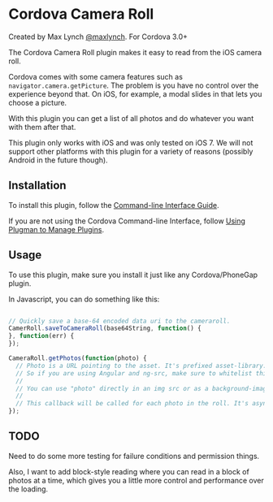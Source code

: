Cordova Camera Roll
==========================

Created by Max Lynch [@maxlynch](http://twitter.com/maxlynch). For Cordova 3.0+

The Cordova Camera Roll plugin makes it easy to read from the iOS camera roll.

Cordova comes with some camera features such as `navigator.camera.getPicture`. The problem is you have no
control over the experience beyond that. On iOS, for example, a modal slides in that lets you choose a picture.

With this plugin you can get a list of all photos and do whatever you want with them after that.

This plugin only works with iOS and was only tested on iOS 7. We will not support other platforms
with this plugin for a variety of reasons (possibly Android in the future though).


Installation
------------
To install this plugin, follow the [Command-line Interface Guide](http://cordova.apache.org/docs/en/edge/guide_cli_index.md.html#The%20Command-line%20Interface).

If you are not using the Cordova Command-line Interface, follow [Using Plugman to Manage Plugins](http://cordova.apache.org/docs/en/edge/plugin_ref_plugman.md.html).

Usage
-----

To use this plugin, make sure you install it just like any Cordova/PhoneGap plugin.

In Javascript, you can do something like this:

```javascript

// Quickly save a base-64 encoded data uri to the cameraroll.
CamerRoll.saveToCameraRoll(base64String, function() {
}, function(err) {
});

CameraRoll.getPhotos(function(photo) {
  // Photo is a URL pointing to the asset. It's prefixed asset-library:// 
  // So if you are using Angular and ng-src, make sure to whitelist this URL scheme.
  //
  // You can use "photo" directly in an img src or as a background-image in CSS.
  //
  // This callback will be called for each photo in the roll. It's async, yo!
});

```


TODO
-----

Need to do some more testing for failure conditions and permission things.

Also, I want to add block-style reading where you can read in a block of photos at a time, which gives you a little more
control and performance over the loading.
